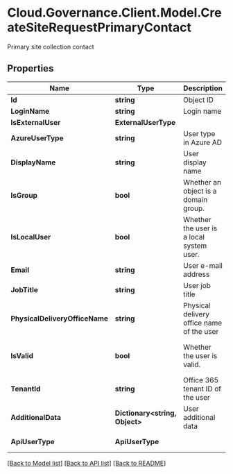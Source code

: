 # Cloud.Governance.Client.Model.CreateSiteRequestPrimaryContact
Primary site collection contact
## Properties

Name | Type | Description | Notes
------------ | ------------- | ------------- | -------------
**Id** | **string** | Object ID | [optional] 
**LoginName** | **string** | Login name | [optional] 
**IsExternalUser** | **ExternalUserType** |  | [optional] 
**AzureUserType** | **string** | User type in Azure AD | [optional] 
**DisplayName** | **string** | User display name | [optional] 
**IsGroup** | **bool** | Whether an object is a domain group. | [optional] [default to false]
**IsLocalUser** | **bool** | Whether the user is a local system user. | [optional] [readonly] [default to false]
**Email** | **string** | User e-mail address | [optional] 
**JobTitle** | **string** | User job title | [optional] [readonly] 
**PhysicalDeliveryOfficeName** | **string** | Physical delivery office name of the user | [optional] [readonly] 
**IsValid** | **bool** | Whether the user is valid. | [optional] [readonly] [default to false]
**TenantId** | **string** | Office 365 tenant ID of the user | [optional] [readonly] 
**AdditionalData** | **Dictionary&lt;string, Object&gt;** | User additional data | [optional] [readonly] 
**ApiUserType** | **ApiUserType** |  | [optional] [readonly] 

[[Back to Model list]](../README.md#documentation-for-models) [[Back to API list]](../README.md#documentation-for-api-endpoints) [[Back to README]](../README.md)

